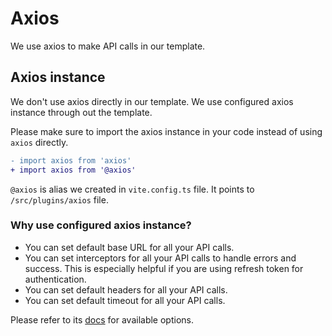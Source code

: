 # Axios

We use axios to make API calls in our template.

## Axios instance

We don't use axios directly in our template. We use configured axios instance through out the template.

Please make sure to import the axios instance in your code instead of using `axios` directly.

```diff
- import axios from 'axios'
+ import axios from '@axios'
```

`@axios` is alias we created in `vite.config.ts` file. It points to `/src/plugins/axios` file.

### Why use configured axios instance?

- You can set default base URL for all your API calls.
- You can set interceptors for all your API calls to handle errors and success. This is especially helpful if you are using refresh token for authentication.
- You can set default headers for all your API calls.
- You can set default timeout for all your API calls.

Please refer to its [docs](https://github.com/axios/axios#request-config) for available options.
